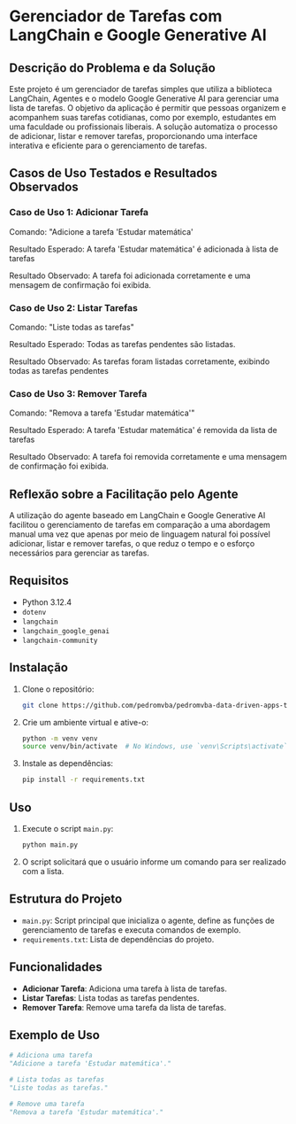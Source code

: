 # Gerenciador de Tarefas com LangChain e Google Generative AI

## Descrição do Problema e da Solução

Este projeto é um gerenciador de tarefas simples que utiliza a biblioteca LangChain, Agentes e o modelo Google Generative AI para gerenciar uma lista de tarefas. O objetivo da aplicação é permitir que pessoas organizem e acompanhem suas tarefas cotidianas, como por exemplo, estudantes em uma faculdade ou profissionais liberais. A solução automatiza o processo de adicionar, listar e remover tarefas, proporcionando uma interface interativa e eficiente para o gerenciamento de tarefas.

## Casos de Uso Testados e Resultados Observados

### Caso de Uso 1: Adicionar Tarefa

Comando: "Adicione a tarefa 'Estudar matemática'

Resultado Esperado: A tarefa 'Estudar matemática' é adicionada à lista de tarefas

Resultado Observado: A tarefa foi adicionada corretamente e uma mensagem de confirmação foi exibida.

### Caso de Uso 2: Listar Tarefas
Comando: "Liste todas as tarefas"

Resultado Esperado: Todas as tarefas pendentes são listadas.

Resultado Observado: As tarefas foram listadas corretamente, exibindo todas as tarefas pendentes

### Caso de Uso 3: Remover Tarefa
Comando: "Remova a tarefa 'Estudar matemática'"

Resultado Esperado: A tarefa 'Estudar matemática' é removida da lista de tarefas

Resultado Observado: A tarefa foi removida corretamente e uma mensagem de confirmação foi exibida.

## Reflexão sobre a Facilitação pelo Agente

A utilização do agente baseado em LangChain e Google Generative AI facilitou o gerenciamento de tarefas em comparação a uma abordagem manual uma vez que apenas por meio de linguagem natural foi possível adicionar, listar e remover tarefas, o que reduz o tempo e o esforço necessários para gerenciar as tarefas.


## Requisitos

- Python 3.12.4
- `dotenv`
- `langchain`
- `langchain_google_genai`
- `langchain-community`

## Instalação

1. Clone o repositório:

    ```bash
    git clone https://github.com/pedromvba/pedromvba-data-driven-apps-tp3
    ```

2. Crie um ambiente virtual e ative-o:

    ```bash
    python -m venv venv
    source venv/bin/activate  # No Windows, use `venv\Scripts\activate`
    ```

3. Instale as dependências:

    ```bash
    pip install -r requirements.txt
    ```

## Uso

1. Execute o script `main.py`:

    ```bash
    python main.py
    ```

2. O script solicitará que o usuário informe um comando para ser realizado com a lista.

## Estrutura do Projeto

- `main.py`: Script principal que inicializa o agente, define as funções de gerenciamento de tarefas e executa comandos de exemplo.
- `requirements.txt`: Lista de dependências do projeto.

## Funcionalidades

- **Adicionar Tarefa**: Adiciona uma tarefa à lista de tarefas.
- **Listar Tarefas**: Lista todas as tarefas pendentes.
- **Remover Tarefa**: Remove uma tarefa da lista de tarefas.

## Exemplo de Uso

```python
# Adiciona uma tarefa
"Adicione a tarefa 'Estudar matemática'."

# Lista todas as tarefas
"Liste todas as tarefas."

# Remove uma tarefa
"Remova a tarefa 'Estudar matemática'."